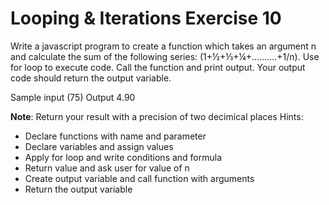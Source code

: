 # Looping & Iterations Exercise 10

Write a javascript program to create a function which takes an argument n and calculate the sum of the following series: (1+½+⅓+¼+..........+1/n). Use for loop to execute code. Call the function and print output. Your output code should return the output variable.
 
Sample input (75)  Output 4.90 

**Note**: Return your result with a precision of two decimical places
Hints:

- Declare functions with name and parameter
- Declare variables and assign values
- Apply for loop and write conditions and formula
- Return value and ask user for value of n
- Create output variable and call function with arguments
- Return the output variable